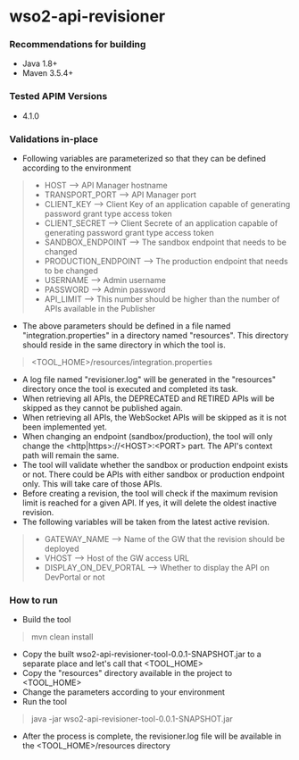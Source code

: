 # wso2-api-revisioner

### Recommendations for building
- Java 1.8+
- Maven 3.5.4+

### Tested APIM Versions
- 4.1.0

### Validations in-place
- Following variables are parameterized so that they can be defined according to the environment
> - HOST --> API Manager hostname
> - TRANSPORT_PORT --> API Manager port
> - CLIENT_KEY --> Client Key of an application capable of generating password grant type access token
> - CLIENT_SECRET -->  Client Secrete of an application capable of generating password grant type access token
> - SANDBOX_ENDPOINT --> The sandbox endpoint that needs to be changed
> - PRODUCTION_ENDPOINT --> The production endpoint that needs to be changed
> - USERNAME --> Admin username
> - PASSWORD --> Admin password
> - API_LIMIT --> This number should be higher than the number of APIs available in the Publisher
- The above parameters should be defined in a file named "integration.properties" in a directory named "resources". This directory should reside in the same directory in which the tool is.
> <TOOL_HOME>/resources/integration.properties
- A log file named "revisioner.log" will be generated in the "resources" directory once the tool is executed and completed its task.
- When retrieving all APIs, the DEPRECATED and RETIRED APIs will be skipped as they cannot be published again.
- When retrieving all APIs, the WebSocket APIs will be skipped as it is not been implemented yet.
- When changing an endpoint (sandbox/production), the tool will only change the <http|https>://\<HOST\>:\<PORT\> part. The API's context path will remain the same.
- The tool will validate whether the sandbox or production endpoint exists or not. There could be APIs with either sandbox or production endpoint only. This will take care of those APIs.
- Before creating a revision, the tool will check if the maximum revision limit is reached for a given API. If yes, it will delete the oldest inactive revision.
- The following variables will be taken from the latest active revision.
> - GATEWAY_NAME --> Name of the GW that the revision should be deployed
> - VHOST --> Host of the GW access URL
> - DISPLAY_ON_DEV_PORTAL --> Whether to display the API on DevPortal or not

### How to run
- Build the tool
> mvn clean install
- Copy the built wso2-api-revisioner-tool-0.0.1-SNAPSHOT.jar to a separate place and let's call that <TOOL_HOME>
- Copy the "resources" directory available in the project to <TOOL_HOME>
- Change the parameters according to your environment
- Run the tool
> java -jar wso2-api-revisioner-tool-0.0.1-SNAPSHOT.jar
- After the process is complete, the revisioner.log file will be available in the <TOOL_HOME>/resources directory